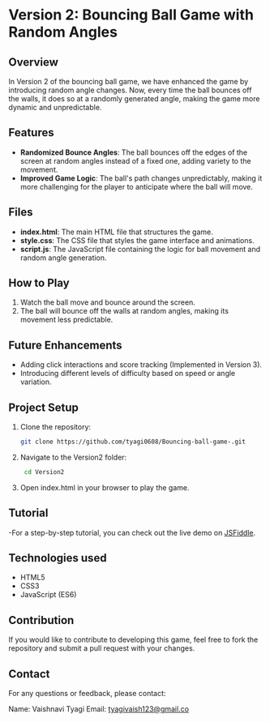# Version 2: Bouncing Ball Game with Random Angles

## Overview
In Version 2 of the bouncing ball game, we have enhanced the game by introducing random angle changes. Now, every time the ball bounces off the walls, it does so at a randomly generated angle, making the game more dynamic and unpredictable.

## Features
- **Randomized Bounce Angles**: The ball bounces off the edges of the screen at random angles instead of a fixed one, adding variety to the movement.
- **Improved Game Logic**: The ball's path changes unpredictably, making it more challenging for the player to anticipate where the ball will move.

## Files
- **index.html**: The main HTML file that structures the game.
- **style.css**: The CSS file that styles the game interface and animations.
- **script.js**: The JavaScript file containing the logic for ball movement and random angle generation.

## How to Play
1. Watch the ball move and bounce around the screen.
2. The ball will bounce off the walls at random angles, making its movement less predictable.
   
## Future Enhancements
- Adding click interactions and score tracking (Implemented in Version 3).
- Introducing different levels of difficulty based on speed or angle variation.

## Project Setup
1. Clone the repository:
   ```bash
   git clone https://github.com/tyagi0608/Bouncing-ball-game-.git
2. Navigate to the Version2 folder:
   ```bash
    cd Version2
4. Open index.html in your browser to play the game.
## Tutorial
-For a step-by-step tutorial, you can check out the live demo on [JSFiddle](https://jsfiddle.net/pikapika68/nufo18zs/5/).
## Technologies used 
- HTML5
- CSS3
- JavaScript (ES6)
## **Contribution**
If you would like to contribute to developing this game, feel free to fork the repository and submit a pull request with your changes.
## **Contact**
For any questions or feedback, please contact:

Name: Vaishnavi Tyagi
Email: tyagivaish123@gmail.co


